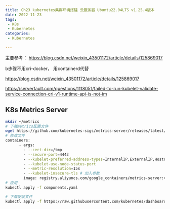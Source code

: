 ```yaml
---
title: Ch23 kubernetes集群环境搭建 云服务器 Ubuntu22.04LTS v1.25.4版本
date: 2022-11-23
tags:
 - K8s
 - Kubernetes
categories:
 - Kubernetes

---
```






主要参考： https://blog.csdn.net/weixin_43501172/article/details/125869017



b步骤不用cri-docker， 用containerd代替

https://blog.csdn.net/weixin_43501172/article/details/125869017

https://serverfault.com/questions/1118051/failed-to-run-kubelet-validate-service-connection-cri-v1-runtime-api-is-not-im

## 



## K8s Metrics Server



```sh
mkdir ~/metrics
# 下载metrics配置文件
wget https://github.com/kubernetes-sigs/metrics-server/releases/latest/download/components.yaml
# 修改文件
containers:
      - args:
        - --cert-dir=/tmp
        - --secure-port=4443
        - --kubelet-preferred-address-types=InternalIP,ExternalIP,Hostname
        - --kubelet-use-node-status-port
        - --metric-resolution=15s
        - --kubelet-insecure-tls # 加入参数 
        image: registry.aliyuncs.com/google_containers/metrics-server:v0.6.1 # 替换成国内镜像
# 应用
kubectl apply -f components.yaml

```

```sh
# 下载安装文件
kubectl apply -f https://raw.githubusercontent.com/kubernetes/dashboard/v2.7.0/aio/deploy/recommended.yaml

```

